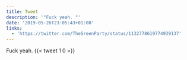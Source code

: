 ```yaml
---
title: Tweet
description: '"Fuck yeah. "'
date: '2019-05-26T23:05:43+01:00'
links:
  - 'https://twitter.com/TheGreenParty/status/1132778619774939137'
---
```

Fuck yeah. 
      {{< tweet 1 0 >}}
    
